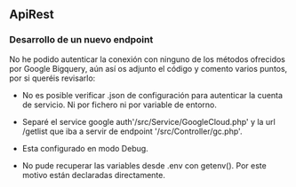 ## ApiRest

### Desarrollo de un nuevo endpoint

No he podido autenticar la conexión con ninguno de los métodos ofrecidos por Google Bigquery, aún así os adjunto el código y comento varios puntos, por si queréis revisarlo:

- No es posible verificar .json de configuración para autenticar la cuenta de servicio. Ni por fichero ni por variable de entorno.

- Separé el service google auth'/src/Service/GoogleCloud.php' y la url /getlist que iba a servir de endpoint '/src/Controller/gc.php'.

- Esta configurado en modo Debug.

- No pude recuperar las variables desde .env con getenv(). Por este motivo están declaradas directamente.

